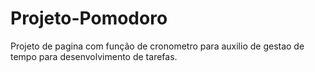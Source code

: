 # Projeto-Pomodoro
Projeto de pagina com função de cronometro para auxilio de gestao de tempo para desenvolvimento de tarefas.
